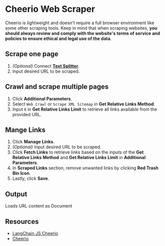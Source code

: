 # Cheerio Web Scraper

Cheerio is lightweight and doesn't require a full browser environment like some other scraping tools. Keep in mind that when scraping websites, **you should always review and comply with the website's terms of service and policies to ensure ethical and legal use of the data**.

## Scrape one page

1.  _(Optional)_ Connect **[Text Splitter](../text-splitters/)**.
2. Input desired URL to be scraped.

## Crawl and scrape multiple pages

1. Click **Additional Parameters**.
2. Select `Web Crawl` or `Scrape XML Sitemap` in **Get Relative Links Method**.
3. Input `0` in **Get Relative Links Limit** to retrieve all links available from the provided URL.

## Mange Links

1. Click **Manage Links**.
2.  _(Optional)_ Input desired URL to be scraped.
3. Click **Fetch Links** to retrieve links based on the inputs of the **Get Relative Links Method** and **Get Relative Links Limit** in **Additional Parameters**.
4. In **Scraped Links** section, remove unwanted links by clicking **Red Trash Bin Icon**.
5. Lastly, click **Save**.

## Output

Loads URL content as Document

## Resources

* [LangChain JS Cheerio](https://js.langchain.com/docs/integrations/document_loaders/web_loaders/web_cheerio)
* [Cheerio](https://cheerio.js.org/)
